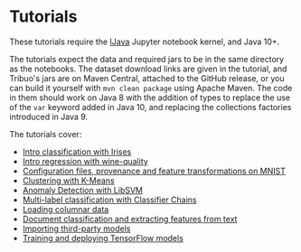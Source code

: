 # Tutorials

These tutorials require the [IJava](https://github.com/SpencerPark/IJava) Jupyter notebook kernel, and Java 10+.

The tutorials expect the data and required jars to be in the same directory as the notebooks. The dataset download
links are given in the tutorial, and Tribuo's jars are on Maven Central, attached to the GitHub release, or you
can build it yourself with `mvn clean package` using Apache Maven.
The code in them should work on Java 8 with the addition of types to replace the use of the `var` keyword
added in Java 10, and replacing the collections factories introduced in Java 9.

The tutorials cover:
- [Intro classification with Irises](irises-tribuo-v4.ipynb)
- [Intro regression with wine-quality](regression-tribuo-v4.ipynb)
- [Configuration files, provenance and feature transformations on MNIST](configuration-tribuo-v4.ipynb)
- [Clustering with K-Means](clustering-tribuo-v4.ipynb)
- [Anomaly Detection with LibSVM](anomaly-tribuo-v4.ipynb)
- [Multi-label classification with Classifier Chains](multi-label-tribuo-v4.ipynb)
- [Loading columnar data](columnar-tribuo-v4.ipynb)
- [Document classification and extracting features from text](document-classification-tribuo-v4.ipynb)
- [Importing third-party models](external-models-tribuo-v4.ipynb)
- [Training and deploying TensorFlow models](tensorflow-tribuo-v4.ipynb)
